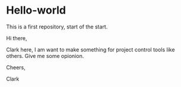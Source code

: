 # Hello-world
This is a first repository, start of the start.

Hi there,

Clark here, I am want to make something for project control tools like others.
Give me some opionion.

Cheers,

Clark
